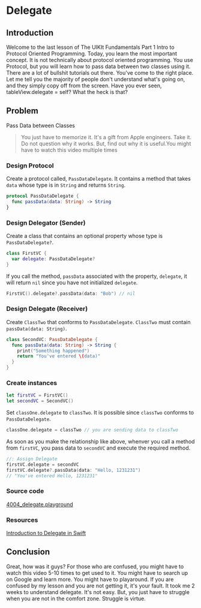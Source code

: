 # Delegate

## Introduction
Welcome to the last lesson of The UIKIt Fundamentals Part 1 Intro to Protocol Oriented Programming. Today, you learn the most important concept. It is not technically about protocol oriented programming. You use Protocol, but you will learn how to pass data between two classes using it. There are a lot of bullshit tutorials out there. You've come to the right place. Let me tell you the majority of people don't understand what's going on, and they simply copy off from the screen. Have you ever seen, tableView.delegate = self? What the heck is that?


## Problem
Pass Data between Classes

> You just have to memorize it. It's a gift from Apple engineers. Take it. Do not question why it works. But, find out why it is useful.You might have to watch this video multiple times

### Design Protocol
Create a protocol called, `PassDataDelegate`. It contains a method that takes `data` whose type is in `String` and returns `String`.

```swift
protocol PassDataDelegate {
  func passData(data: String) -> String
}
```

### Design Delegator (Sender)
Create a class that contains an optional property whose type is `PassDataDelegate?`.
```swift
class FirstVC {
  var delegate: PassDataDelegate?
}
```

If you call the method, `passData` associated with the property, `delegate`, it will return `nil` since you have not initialized `delegate`.

```swift
FirstVC().delegate?.passData(data: "Bob") // nil
```

### Design Delegate (Receiver)

Create `ClassTwo` that conforms to `PassDataDelegate`.  `ClassTwo` must contain `passData(data: String)`.

```swift
class SecondVC: PassDataDelegate {
  func passData(data: String) -> String {
    print("Something happened")
    return "You've entered \(data)"
  }
}
```



### Create instances
```swift
let firstVC = FirstVC()
let secondVC = SecondVC()
```

Set `classOne.delegate` to `classTwo`. It is possible since `classTwo` conforms to `PassDataDelegate`.
```swift
classOne.delegate = classTwo // you are sending data to classTwo
```

As soon as you make the relationship like above, whenver you call a method from `firstVC`, you pass data to `secondVC` and execute the required method.

```swift
//: Assign Delegate
firstVC.delegate = secondVC
firstVC.delegate?.passData(data: "Hello, 1231231")  
// "You've entered Hello, 1231231"
```

### Source code

[4004_delegate.playground](https://www.dropbox.com/sh/j7xreau3y2kq8bo/AACG17ayoM8W8JMM3O6jbB5ya?dl=0)

### Resources
[Introduction to Delegate in Swift]

[Introduction to Delegate in Swift]: https://blog.bobthedeveloper.io/the-meaning-of-delegate-in-swift-347eaa9674d


## Conclusion
Great, how was it guys? For those who are confused, you might have to watch this video 5-10 times to get used to it. You might have to search up on Google and learn more. You might have to playaround. If you are confused by my lesson and you are not getting it, it's your fault. It took me 2 weeks to understand delegate. It's not easy. But, you just have to struggle when you are not in the comfort zone.  Struggle is virtue.
